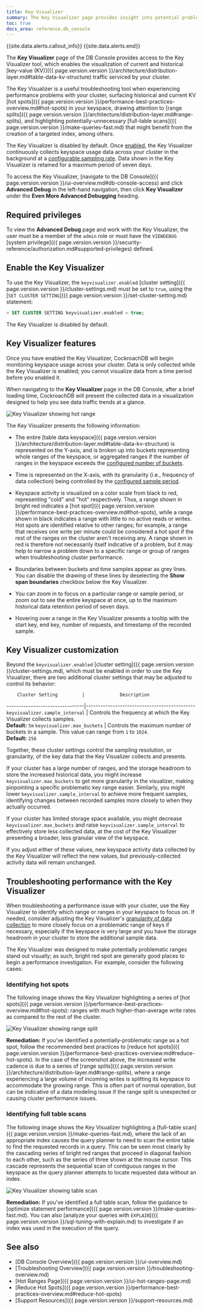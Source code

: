 ```yaml
---
title: Key Visualizer
summary: The Key Visualizer page provides insight into potential problems and hot ranges in your deployment.
toc: true
docs_area: reference.db_console
---
```


{{site.data.alerts.callout_info}}
{{site.data.alerts.end}}


The **Key Visualizer** page of the DB Console provides access to the Key Visualizer tool, which enables the visualization of current and historical [key-value (KV)]({{ page.version.version }}/architecture/distribution-layer.md#table-data-kv-structure) traffic serviced by your cluster.

The Key Visualizer is a useful troubleshooting tool when experiencing performance problems with your cluster, surfacing historical and current KV [hot spots]({{ page.version.version }}/performance-best-practices-overview.md#hot-spots) in your keyspace, drawing attention to [range splits]({{ page.version.version }}/architecture/distribution-layer.md#range-splits), and highlighting potentially-unnecessary [full-table scans]({{ page.version.version }}/make-queries-fast.md) that might benefit from the creation of a targeted index, among others.

The Key Visualizer is disabled by default. Once [enabled](#enable-the-key-visualizer), the Key Visualizer continuously collects keyspace usage data across your cluster in the background at a [configurable sampling rate](#key-visualizer-customization). Data shown in the Key Visualizer is retained for a maximum period of seven days.

To access the Key Visualizer, [navigate to the DB Console]({{ page.version.version }}/ui-overview.md#db-console-access) and click **Advanced Debug** in the left-hand navigation, then click **Key Visualizer** under the **Even More Advanced Debugging** heading.

## Required privileges

To view the **Advanced Debug** page and work with the Key Visualizer, the user must be a member of the `admin` role or must have the `VIEWDEBUG` [system privilege]({{ page.version.version }}/security-reference/authorization.md#supported-privileges) defined.

## Enable the Key Visualizer

To use the Key Visualizer, the `keyvisualizer.enabled` [cluster setting]({{ page.version.version }}/cluster-settings.md) must be set to `true`, using the [`SET CLUSTER SETTING`]({{ page.version.version }}/set-cluster-setting.md) statement:

~~~ sql
> SET CLUSTER SETTING keyvisualizer.enabled = true;
~~~

The Key Visualizer is disabled by default.

## Key Visualizer features

Once you have enabled the Key Visualizer, CockroachDB will begin monitoring keyspace usage across your cluster. Data is only collected while the Key Visualizer is enabled; you cannot visualize data from a time period before you enabled it.

When navigating to the **Key Visualizer** page in the DB Console, after a brief loading time, CockroachDB will present the collected data in a visualization designed to help you see data traffic trends at a glance.

![Key Visualizer showing hot range](/images/v24.2/key-visualizer-hot-range.png)

The Key Visualizer presents the following information:

- The entire [table data keyspace]({{ page.version.version }}/architecture/distribution-layer.md#table-data-kv-structure) is represented on the Y-axis, and is broken up into buckets representing whole ranges of the keyspace, or aggregated ranges if the number of ranges in the keyspace exceeds the [configured number of buckets](#key-visualizer-customization).

- Time is represented on the X-axis, with its granularity (i.e., frequency of data collection) being controlled by the [configured sample period](#key-visualizer-customization).

- Keyspace activity is visualized on a color scale from black to red, representing "cold" and "hot" respectively. Thus, a range shown in bright red indicates a [hot spot]({{ page.version.version }}/performance-best-practices-overview.md#hot-spots), while a range shown in black indicates a range with little to no active reads or writes. Hot spots are identified relative to other ranges; for example, a range that receives one write per minute could be considered a hot spot if the rest of the ranges on the cluster aren't receiving any. A range shown in red is therefore not necessarily itself indicative of a problem, but it may help to narrow a problem down to a specific range or group of ranges when troubleshooting cluster performance.

- Boundaries between buckets and time samples appear as grey lines. You can disable the drawing of these lines by deselecting the **Show span boundaries** checkbox below the Key Visualizer.

- You can zoom in to focus on a particular range or sample period, or zoom out to see the entire keyspace at once, up to the maximum historical data retention period of seven days.

- Hovering over a range in the Key Visualizer presents a tooltip with the start key, end key, number of requests, and timestamp of the recorded sample.

## Key Visualizer customization

Beyond the `keyvisualizer.enabled` [cluster setting]({{ page.version.version }}/cluster-settings.md), which must be enabled in order to use the Key Visualizer, there are two additional cluster settings that may be adjusted to control its behavior:

        Cluster Setting         |             Description
--------------------------------|---------------------------------------------
`keyvisualizer.sample_interval` | Controls the frequency at which the Key Visualizer collects samples.<br>**Default:** `5m`
`keyvisualizer.max_buckets` | Controls the maximum number of buckets in a sample. This value can range from `1` to `1024`.<br>**Default:** `256`

Together, these cluster settings control the sampling resolution, or granularity, of the key data that the Key Visualizer collects and presents.

If your cluster has a large number of ranges, and the storage headroom to store the increased historical data, you might increase `keyvisualizer.max_buckets` to get more granularity in the visualizer, making pinpointing a specific problematic key range easier. Similarly, you might lower `keyvisualizer.sample_interval` to achieve more frequent samples, identifying changes between recorded samples more closely to when they actually occurred.

If your cluster has limited storage space available, you might decrease `keyvisualizer.max_buckets` and raise `keyvisualizer.sample_interval` to effectively store less collected data, at the cost of the Key Visualizer presenting a broader, less granular view of the keyspace.

If you adjust either of these values, new keyspace activity data collected by the Key Visualizer will reflect the new values, but previously-collected activity data will remain unchanged.

## Troubleshooting performance with the Key Visualizer

When troubleshooting a performance issue with your cluster, use the Key Visualizer to identify which range or ranges in your keyspace to focus on. If needed, consider adjusting the Key Visualizer's [granularity of data collection](#key-visualizer-customization) to more closely focus on a problematic range of keys if necessary, especially if the keyspace is very large and you have the storage headroom in your cluster to store the additional sample data.

The Key Visualizer was designed to make potentially problematic ranges stand out visually; as such, bright red spot are generally good places to begin a performance investigation. For example, consider the following cases:

### Identifying hot spots

The following image shows the Key Visualizer highlighting a series of [hot spots]({{ page.version.version }}/performance-best-practices-overview.md#hot-spots): ranges with much higher-than-average write rates as compared to the rest of the cluster.

![Key Visualizer showing range split](/images/v24.2/key-visualizer-range-split.png)

**Remediation:** If you've identified a potentially-problematic range as a hot spot, follow the recommended best practices to [reduce hot spots]({{ page.version.version }}/performance-best-practices-overview.md#reduce-hot-spots). In the case of the screenshot above, the increased write cadence is due to a series of [range splits]({{ page.version.version }}/architecture/distribution-layer.md#range-splits), where a range experiencing a large volume of incoming writes is splitting its keyspace to accommodate the growing range. This is often part of normal operation, but can be indicative of a data modeling issue if the range split is unexpected or causing cluster performance issues.

### Identifying full table scans

The following image shows the Key Visualizer highlighting a [full-table scan]({{ page.version.version }}/make-queries-fast.md), where the lack of an appropriate index causes the query planner to need to scan the entire table to find the requested records in a query. This can be seen most clearly by the cascading series of bright red ranges that proceed in diagonal fashion to each other, such as the series of three shown at the mouse cursor. This cascade represents the sequential scan of contiguous ranges in the keyspace as the query planner attempts to locate requested data without an index.

![Key Visualizer showing table scan](/images/v24.2/key-visualizer-table-scan.png)

**Remediation:**  If you've identified a full table scan, follow the guidance to [optimize statement performance]({{ page.version.version }}/make-queries-fast.md). You can also [analyze your queries with `EXPLAIN`]({{ page.version.version }}/sql-tuning-with-explain.md) to investigate if an index was used in the execution of the query.

## See also

- [DB Console Overview]({{ page.version.version }}/ui-overview.md)
- [Troubleshooting Overview]({{ page.version.version }}/troubleshooting-overview.md)
- [Hot Ranges Page]({{ page.version.version }}/ui-hot-ranges-page.md)
- [Reduce Hot Spots]({{ page.version.version }}/performance-best-practices-overview.md#reduce-hot-spots)
- [Support Resources]({{ page.version.version }}/support-resources.md)